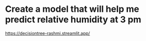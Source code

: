 # Create a model that will help me predict relative humidity at 3 pm
https://decisiontree-rashmi.streamlit.app/

